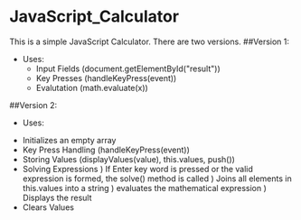 # JavaScript_Calculator
 This is a simple JavaScript Calculator. There are two versions.
 ##Version 1:
 * Uses:
   - Input Fields (document.getElementById("result"))
   - Key Presses (handleKeyPress(event))
   - Evalutation (math.evaluate(x))


##Version 2:
* Uses:
 -  Initializes an empty array
 -  Key Press Handling (handleKeyPress(event))
 -  Storing Values (displayValues(value), this.values, push())
 -  Solving Expressions
   ) If Enter key word is pressed or the valid expression is formed, the solve() method is called
   ) Joins all elements in this.values into a string
   ) evaluates the mathematical expression
   ) Displays the result
 - Clears Values
